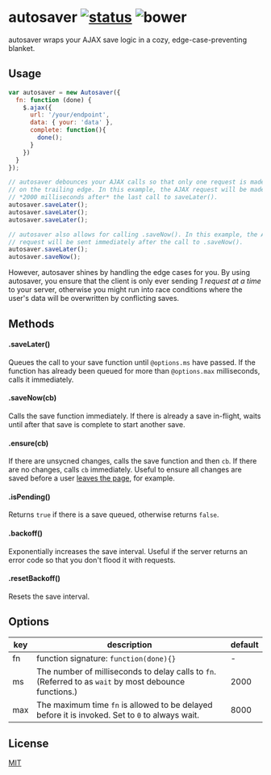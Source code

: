 autosaver [![status]](https://circleci.com/gh/dobtco/autosaver/tree/master) ![bower]
====

autosaver wraps your AJAX save logic in a cozy, edge-case-preventing blanket.

## Usage

```js
var autosaver = new Autosaver({
  fn: function (done) {
    $.ajax({
      url: '/your/endpoint',
      data: { your: 'data' },
      complete: function(){
        done();
      }
    })
  }
});

// autosaver debounces your AJAX calls so that only one request is made
// on the trailing edge. In this example, the AJAX request will be made
// *2000 milliseconds after* the last call to saveLater().
autosaver.saveLater();
autosaver.saveLater();
autosaver.saveLater();

// autosaver also allows for calling .saveNow(). In this example, the AJAX
// request will be sent immediately after the call to .saveNow().
autosaver.saveLater();
autosaver.saveNow();
```

However, autosaver shines by handling the edge cases for you. By using autosaver, you ensure that the client is only ever sending *1 request at a time* to your server, otherwise you might run into race conditions where the user's data will be overwritten by conflicting saves.

## Methods

#### .saveLater()

Queues the call to your save function until `@options.ms` have passed. If the function has already been queued for more than `@options.max` milliseconds, calls it immediately.

#### .saveNow(cb)

Calls the save function immediately. If there is already a save in-flight, waits until after that save is complete to start another save.

#### .ensure(cb)

If there are unsycned changes, calls the save function and then `cb`. If there are no changes, calls `cb` immediately. Useful to ensure all changes are saved before a user [leaves the page](https://www.dobt.co/blog/beforeunload-js/), for example.

#### .isPending()

Returns `true` if there is a save queued, otherwise returns `false`.

#### .backoff()

Exponentially increases the save interval. Useful if the server returns an error code so that you don't flood it with requests.

#### .resetBackoff()

Resets the save interval.

## Options

| key | description | default |
| --- | --- | --- |
| fn | function signature: `function(done){}` | - |
| ms | The number of milliseconds to delay calls to `fn`. (Referred to as `wait` by most debounce functions.) | 2000 |
| max | The maximum time `fn` is allowed to be delayed before it is invoked. Set to `0` to always wait. | 8000 |

[status]: https://circleci-badges.herokuapp.com/dobtco/autosaver/98b9e34ac31737f706d16fb0b06b67ff28df5c18
[bower]: https://img.shields.io/bower/v/autosaver.svg

## License

[MIT](http://dobtco.mit-license.org/)
